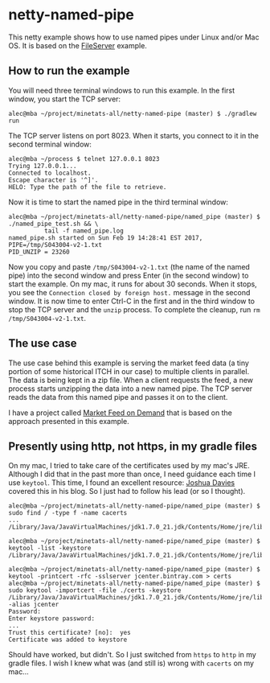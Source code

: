 # netty-named-pipe
This netty example shows how to use named pipes under Linux and/or Mac OS. It is based on the [FileServer](http://netty.io/4.1/xref/io/netty/example/file/FileServer.html) example.

## How to run the example
You will need three terminal windows to run this example. In the first window, you start the TCP server:

```
alec@mba ~/project/minetats-all/netty-named-pipe (master) $ ./gradlew run
```
The TCP server listens on port 8023. When it starts, you connect to it in the second terminal window:

```
alec@mba ~/process $ telnet 127.0.0.1 8023
Trying 127.0.0.1...
Connected to localhost.
Escape character is '^]'.
HELO: Type the path of the file to retrieve.
```
Now it is time to start the named pipe in the third terminal window:

```
alec@mba ~/project/minetats-all/netty-named-pipe/named_pipe (master) $ ./named_pipe_test.sh && \
          tail -f named_pipe.log 
named_pipe.sh started on Sun Feb 19 14:28:41 EST 2017, PIPE=/tmp/S043004-v2-1.txt
PID_UNZIP = 23260
```
Now you copy and paste `/tmp/S043004-v2-1.txt` (the name of the named pipe) into the second window and press Enter (in the second window) to start the example. On my mac, it runs for about 30 seconds. When it stops, you see the `Connection closed by foreign host.` message in the second window. It is now time to enter Ctrl-C in the first and in the third window to stop the TCP server and the `unzip` process. To complete the cleanup, run `rm /tmp/S043004-v2-1.txt`.

## The use case
The use case behind this example is serving the market feed data (a tiny portion of some historical ITCH in our case) to multiple clients in parallel. The data is being kept in a zip file. When a client requests the feed, a new process starts unzipping the data into a new named pipe. The TCP server reads the data from this named pipe and passes it on to the client.

I have a project called [Market Feed on Demand](https://docs.google.com/document/d/1QHlrI3dMpesnTSzXpNVuQgpZRZRtslh__NX4PAlumpE/edit) that is based on the approach presented in this example.

## Presently using http, not https, in my gradle files
On my mac, I tried to take care of the certificates used by my mac's JRE. Although I did that in the past more than once, I need guidance each time I use `keytool`. This time, I found an excellent resource: [Joshua Davies](http://commandlinefanatic.com/cgi-bin/showarticle.cgi?article=art032) covered this in his blog. So I just had to follow his lead (or so I thought).

```
alec@mba ~/project/minetats-all/netty-named-pipe/named_pipe (master) $ sudo find / -type f -name cacerts
...
/Library/Java/JavaVirtualMachines/jdk1.7.0_21.jdk/Contents/Home/jre/lib/security/cacerts

alec@mba ~/project/minetats-all/netty-named-pipe/named_pipe (master) $ keytool -list -keystore /Library/Java/JavaVirtualMachines/jdk1.7.0_21.jdk/Contents/Home/jre/lib/security/cacerts

alec@mba ~/project/minetats-all/netty-named-pipe/named_pipe (master) $ keytool -printcert -rfc -sslserver jcenter.bintray.com > certs
alec@mba ~/project/minetats-all/netty-named-pipe/named_pipe (master) $ sudo keytool -importcert -file ./certs -keystore /Library/Java/JavaVirtualMachines/jdk1.7.0_21.jdk/Contents/Home/jre/lib/security/cacerts -alias jcenter
Password:
Enter keystore password:  
...
Trust this certificate? [no]:  yes
Certificate was added to keystore
```

Should have worked, but didn't. So I just switched from `https` to `http` in my gradle files. I wish I knew what was (and still is) wrong with `cacerts` on my mac...